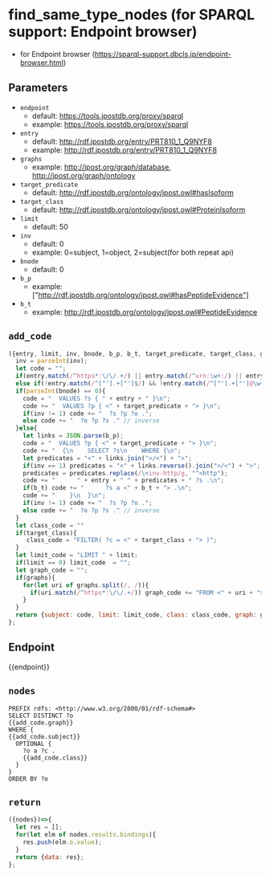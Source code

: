 # find_same_type_nodes (for SPARQL support: Endpoint browser)

* for Endpoint browser (https://sparql-support.dbcls.jp/endpoint-browser.html)

## Parameters

* `endpoint`
  * default: https://tools.jpostdb.org/proxy/sparql
  * example: https://tools.jpostdb.org/proxy/sparql
* `entry`
  * default: http://rdf.jpostdb.org/entry/PRT810_1_Q9NYF8
  * example: http://rdf.jpostdb.org/entry/PRT810_1_Q9NYF8
* `graphs`
  * example: http://jpost.org/graph/database, http://jpost.org/graph/ontology
* `target_predicate`
  * default: http://rdf.jpostdb.org/ontology/jpost.owl#hasIsoform
* `target_class`
  * default: http://rdf.jpostdb.org/ontology/jpost.owl#ProteinIsoform
* `limit`
  * default: 50
* `inv`
  * default: 0
  * example: 0=subject, 1=object, 2=subject(for both repeat api)
* `bnode`
  * default: 0
* `b_p`
  * example: ["http://rdf.jpostdb.org/ontology/jpost.owl#hasPeptideEvidence"]
* `b_t`
  * example: http://rdf.jpostdb.org/ontology/jpost.owl#PeptideEvidence

## `add_code`

```javascript
({entry, limit, inv, bnode, b_p, b_t, target_predicate, target_class, graphs})=>{
  inv = parseInt(inv);
  let code = "";
  if(entry.match(/^https*:\/\/.+/) || entry.match(/^urn:\w+:/) || entry.match(/^ftp:/) || entry.match(/^mailto:/)) entry = "<" + entry + ">";
  else if(!entry.match(/^["'].+["']$/) && !entry.match(/^["'].+["']@\w+$/)) entry = '"' + entry + '"';
  if(parseInt(bnode) == 0){
    code = "  VALUES ?s { " + entry + " }\n";
    code += "  VALUES ?p { <" + target_predicate + "> }\n";
    if(inv != 1) code += "  ?s ?p ?o .";
    else code += "  ?o ?p ?s ." // inverse 
  }else{
    let links = JSON.parse(b_p);
    code = "  VALUES ?p { <" + target_predicate + "> }\n";
    code += "  {\n    SELECT ?s\n    WHERE {\n";
    let predicates = "<" + links.join(">/<") + ">";
    if(inv == 1) predicates = "<" + links.reverse().join(">/<") + ">";  // inverse
    predicates = predicates.replace(/\<inv-http/g, "^<http"); 
    code += "      " + entry + " " + predicates + " ?s .\n";
    if(b_t) code += "      ?s a <" + b_t + "> .\n";
    code += "    }\n  }\n";
    if(inv != 1) code += "  ?s ?p ?o .";
    else code += "  ?o ?p ?s ." // inverse 
  }
  let class_code = ""
  if(target_class){
     class_code = "FILTER( ?c = <" + target_class + "> )";
  }
  let limit_code = "LIMIT " + limit;
  if(limit == 0) limit_code  = "";
  let graph_code = "";
  if(graphs){	
    for(let uri of graphs.split(/, /)){
      if(uri.match(/^https*:\/\/.+/)) graph_code += "FROM <" + uri + ">\n";
    }
  }
  return {subject: code, limit: limit_code, class: class_code, graph: graph_code};
};
```

## Endpoint

{{endpoint}}

## `nodes`

```sparql
PREFIX rdfs: <http://www.w3.org/2000/01/rdf-schema#>
SELECT DISTINCT ?o
{{add_code.graph}}
WHERE {
{{add_code.subject}}
  OPTIONAL {
    ?o a ?c .
    {{add_code.class}}
  }
}
ORDER BY ?o
```

## `return`

```javascript
({nodes})=>{
  let res = [];
  for(let elm of nodes.results.bindings){
    res.push(elm.o.value);
  }
  return {data: res};
};
```
